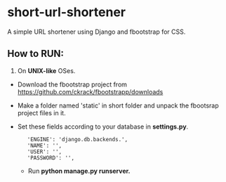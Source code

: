 short-url-shortener
===================

A simple URL shortener using Django and fbootstrap for CSS.


How to RUN:
-----------
 1. On **UNIX-like** OSes.
  - Download the fbootstrap project from https://github.com/ckrack/fbootstrapp/downloads

  - Make a folder named 'static' in short folder and unpack the fbootsrap project files in it.

  - Set these fields according to your database in **settings.py**.

           'ENGINE': 'django.db.backends.',
           'NAME': '',
           'USER': '',
           'PASSWORD': '',

    - Run **python manage.py runserver.**